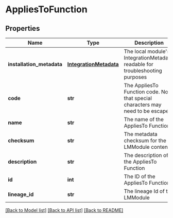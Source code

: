 # AppliesToFunction

## Properties
Name | Type | Description | Notes
------------ | ------------- | ------------- | -------------
**installation_metadata** | [**IntegrationMetadata**](IntegrationMetadata.md) | The local module&#39;s IntegrationMetadata, readable for troubleshooting purposes | [optional] 
**code** | **str** | The AppliesTo Function code. Note that special characters may need to be escaped. | 
**name** | **str** | The name of the AppliesTo Function | 
**checksum** | **str** | The metadata checksum for the LMModule content | [optional] 
**description** | **str** | The description of the AppliesTo Function | [optional] 
**id** | **int** | The ID of the AppliesTo Function | [optional] 
**lineage_id** | **str** | The lineage Id of the LMModule | [optional] 

[[Back to Model list]](../README.md#documentation-for-models) [[Back to API list]](../README.md#documentation-for-api-endpoints) [[Back to README]](../README.md)


